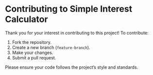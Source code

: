 # Contributing to Simple Interest Calculator

Thank you for your interest in contributing to this project! To contribute:

1. Fork the repository.
2. Create a new branch (`feature-branch`).
3. Make your changes.
4. Submit a pull request. 

Please ensure your code follows the project’s style and standards.
